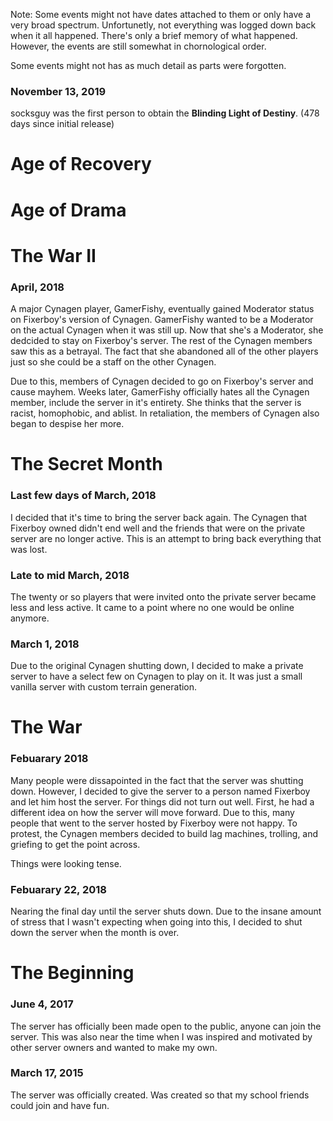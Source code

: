 Note: Some events might not have dates attached to them or only have a very broad spectrum. Unfortunetly, not everything was logged down back when it all happened. There's only a brief memory of what happened. However, the events are still somewhat in chornological order. 

Some events might not has as much detail as parts were forgotten. 

### November 13, 2019
socksguy was the first person to obtain the **Blinding Light of Destiny**. (478 days since initial release)

# Age of Recovery

# Age of Drama

# The War II
### April, 2018
A major Cynagen player, GamerFishy, eventually gained Moderator status on Fixerboy's version of Cynagen. GamerFishy wanted to be a Moderator on the actual Cynagen when it was still up. Now that she's a Moderator, she dedcided to stay on Fixerboy's server. The rest of the Cynagen members saw this as a betrayal. The fact that she abandoned all of the other players just so she could be a staff on the other Cynagen.

Due to this, members of Cynagen decided to go on Fixerboy's server and cause mayhem. Weeks later, GamerFishy officially hates all the Cynagen member, include the server in it's entirety. She thinks that the server is racist, homophobic, and ablist. In retaliation, the members of Cynagen also began to despise her more.


# The Secret Month
### Last few days of March, 2018
I decided that it's time to bring the server back again. The Cynagen that Fixerboy owned didn't end well and the friends that were on the private server are no longer active. This is an attempt to bring back everything that was lost.

### Late to mid March, 2018
The twenty or so players that were invited onto the private server became less and less active. It came to a point where no one would be online anymore.

### March 1, 2018
Due to the original Cynagen shutting down, I decided to make a private server to have a select few on Cynagen to play on it. It was just a small vanilla server with custom terrain generation.

# The War 


### Febuarary 2018
Many people were dissapointed in the fact that the server was shutting down. However, I decided to give the server to a person named Fixerboy and let him host the server. For things did not turn out well. First, he had a different idea on how the server will move forward. Due to this, many people that went to the server hosted by Fixerboy were not happy. To protest, the Cynagen members decided to build lag machines, trolling, and griefing to get the point across.

Things were looking tense.

### Febuarary 22, 2018
Nearing the final day until the server shuts down. Due to the insane amount of stress that I wasn't expecting when going into this, I decided to shut down the server when the month is over.

# The Beginning

### June 4, 2017
The server has officially been made open to the public, anyone can join the server. This was also near the time when I was inspired and motivated by other server owners and wanted to make my own. 

### March 17, 2015
The server was officially created. Was created so that my school friends could join and have fun.
